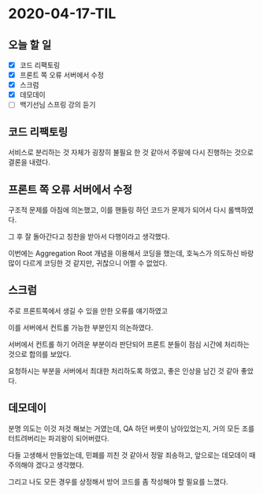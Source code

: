 # 2020-04-17-TIL

## 오늘 할 일

- [x] 코드 리팩토링
- [x] 프론트 쪽 오류 서버에서 수정
- [x] 스크럼
- [x] 데모데이
- [ ] 백기선님 스프링 강의 듣기

## 코드 리팩토링

서비스로 분리하는 것 자체가 굉장히 불필요 한 것 같아서 주말에 다시 진행하는 것으로 결론을 내렸다.

## 프론트 쪽 오류 서버에서 수정

구조적 문제를 아침에 의논했고, 이를 핸들링 하던 코드가 문제가 되어서 다시 롤백하였다.

그 후 잘 돌아간다고 칭찬을 받아서 다행이라고 생각했다.

이번에는 Aggregation Root 개념을 이용해서 코딩을 했는데, 호눅스가 의도하신 바랑 많이 다르게 코딩한 것 같지만, 귀찮으니 어쩔 수 없었다.

## 스크럼

주로 프론트쪽에서 생길 수 있을 만한 오류를 얘기하였고

이를 서버에서 컨트롤 가능한 부분인지 의논하였다.

서버에서 컨트롤 하기 어려운 부분이라 판단되어 프론트 분들이 점심 시간에 처리하는 것으로 합의를 보았다.

요청하시는 부분을 서버에서 최대한 처리하도록 하였고, 좋은 인상을 남긴 것 같아 좋았다.

## 데모데이

분명 의도는 이것 저것 해보는 거였는데, QA 하던 버릇이 남아있었는지, 거의 모든 조를 터트려버리는 파괴왕이 되어버렸다.

다들 고생해서 만들었는데, 민폐를 끼친 것 같아서 정말 죄송하고, 앞으로는 데모데이 때 주의해야 겠다고 생각했다.

그리고 나도 모든 경우를 상정해서 방어 코드를 좀 작성해야 할 필요를 느꼈다.

